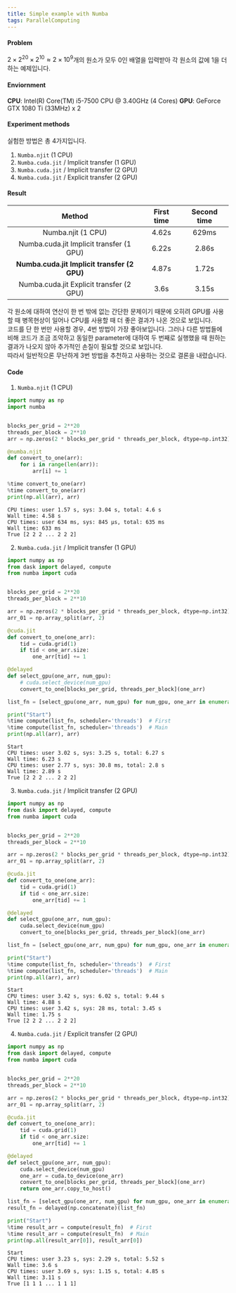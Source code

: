 ```yaml
---
title: Simple example with Numba
tags: ParallelComputing
---
```



<!--more-->
#### Problem
$2 \times 2^{20} \times 2^{10} \approx 2 \times 10^9$개의 원소가 모두 0인 배열을 입력받아 각 원소의 값에 1을 더하는 예제입니다.

#### Enviornment
**CPU**: Intel(R) Core(TM) i5-7500 CPU @ 3.40GHz (4 Cores)
**GPU**: GeForce GTX 1080 Ti (33MHz) x 2


#### Experiment methods
실험한 방법은 총 4가지입니다.

1. `Numba.njit` (1 CPU)
2. `Numba.cuda.jit` / Implicit transfer (1 GPU)
3. `Numba.cuda.jit` / Implicit transfer (2 GPU)
4. `Numba.cuda.jit` / Explicit transfer (2 GPU)

#### Result
| Method | First time | Second time |
|:--:|:--:|:--:|
| Numba.njit (1 CPU) | 4.62s | 629ms |
| Numba.cuda.jit Implicit transfer (1 GPU) | 6.22s | 2.86s |
| **Numba.cuda.jit Implicit transfer (2 GPU)** | 4.87s | 1.72s |
| Numba.cuda.jit Explicit transfer (2 GPU) | 3.6s | 3.15s |

각 원소에 대하여 연산이 한 번 밖에 없는 간단한 문제이기 때문에 오히려 GPU를 사용할 때 병목현상이 일어나 CPU를 사용할 때 더 좋은 결과가 나온 것으로 보입니다.  
코드를 단 한 번만 사용할 경우, 4번 방법이 가장 좋아보입니다. 그러나 다른 방법들에 비해 코드가 조금 조악하고 동일한 parameter에 대하여 두 번째로 실행했을 때 원하는 결과가 나오지 않아 추가적인 손질이 필요할 것으로 보입니다.  
따라서 일반적으론 무난하게 3번 방법을 추천하고 사용하는 것으로 결론을 내렸습니다.


#### Code
1. `Numba.njit` (1 CPU)
```python
import numpy as np
import numba


blocks_per_grid = 2**20
threads_per_block = 2**10
arr = np.zeros(2 * blocks_per_grid * threads_per_block, dtype=np.int32)

@numba.njit
def convert_to_one(arr):
    for i in range(len(arr)):
        arr[i] += 1

%time convert_to_one(arr)
%time convert_to_one(arr)
print(np.all(arr), arr)
```

    CPU times: user 1.57 s, sys: 3.04 s, total: 4.6 s
    Wall time: 4.58 s
    CPU times: user 634 ms, sys: 845 µs, total: 635 ms
    Wall time: 633 ms
    True [2 2 2 ... 2 2 2]


2. `Numba.cuda.jit` / Implicit transfer (1 GPU)
```python
import numpy as np
from dask import delayed, compute
from numba import cuda


blocks_per_grid = 2**20
threads_per_block = 2**10

arr = np.zeros(2 * blocks_per_grid * threads_per_block, dtype=np.int32)
arr_01 = np.array_split(arr, 2)

@cuda.jit
def convert_to_one(one_arr):
    tid = cuda.grid(1)
    if tid < one_arr.size:
        one_arr[tid] += 1

@delayed
def select_gpu(one_arr, num_gpu):
    # cuda.select_device(num_gpu)
    convert_to_one[blocks_per_grid, threads_per_block](one_arr)

list_fn = [select_gpu(one_arr, num_gpu) for num_gpu, one_arr in enumerate(arr_01)]

print("Start")
%time compute(list_fn, scheduler='threads')  # First
%time compute(list_fn, scheduler='threads')  # Main
print(np.all(arr), arr)
```

    Start
    CPU times: user 3.02 s, sys: 3.25 s, total: 6.27 s
    Wall time: 6.23 s
    CPU times: user 2.77 s, sys: 30.8 ms, total: 2.8 s
    Wall time: 2.89 s
    True [2 2 2 ... 2 2 2]


3. `Numba.cuda.jit` / Implicit transfer (2 GPU)
```python
import numpy as np
from dask import delayed, compute
from numba import cuda


blocks_per_grid = 2**20
threads_per_block = 2**10

arr = np.zeros(2 * blocks_per_grid * threads_per_block, dtype=np.int32)
arr_01 = np.array_split(arr, 2)

@cuda.jit
def convert_to_one(one_arr):
    tid = cuda.grid(1)
    if tid < one_arr.size:
        one_arr[tid] += 1

@delayed
def select_gpu(one_arr, num_gpu):
    cuda.select_device(num_gpu)
    convert_to_one[blocks_per_grid, threads_per_block](one_arr)

list_fn = [select_gpu(one_arr, num_gpu) for num_gpu, one_arr in enumerate(arr_01)]

print("Start")
%time compute(list_fn, scheduler='threads')  # First
%time compute(list_fn, scheduler='threads')  # Main
print(np.all(arr), arr)
```

    Start
    CPU times: user 3.42 s, sys: 6.02 s, total: 9.44 s
    Wall time: 4.88 s
    CPU times: user 3.42 s, sys: 28 ms, total: 3.45 s
    Wall time: 1.75 s
    True [2 2 2 ... 2 2 2]


4. `Numba.cuda.jit` / Explicit transfer (2 GPU)
```python
import numpy as np
from dask import delayed, compute
from numba import cuda


blocks_per_grid = 2**20
threads_per_block = 2**10

arr = np.zeros(2 * blocks_per_grid * threads_per_block, dtype=np.int32)
arr_01 = np.array_split(arr, 2)

@cuda.jit
def convert_to_one(one_arr):
    tid = cuda.grid(1)
    if tid < one_arr.size:
        one_arr[tid] += 1

@delayed
def select_gpu(one_arr, num_gpu):
    cuda.select_device(num_gpu)
    one_arr = cuda.to_device(one_arr)
    convert_to_one[blocks_per_grid, threads_per_block](one_arr)
    return one_arr.copy_to_host()

list_fn = [select_gpu(one_arr, num_gpu) for num_gpu, one_arr in enumerate(arr_01)]
result_fn = delayed(np.concatenate)(list_fn)

print("Start")
%time result_arr = compute(result_fn)  # First
%time result_arr = compute(result_fn)  # Main
print(np.all(result_arr[0]), result_arr[0])
```
    
    Start
    CPU times: user 3.23 s, sys: 2.29 s, total: 5.52 s
    Wall time: 3.6 s
    CPU times: user 3.69 s, sys: 1.15 s, total: 4.85 s
    Wall time: 3.11 s
    True [1 1 1 ... 1 1 1]